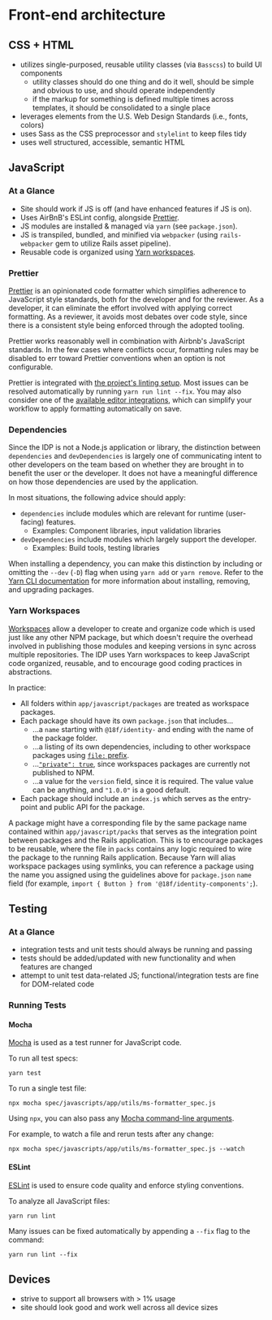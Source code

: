 # Front-end architecture

## CSS + HTML

- utilizes single-purposed, reusable utility classes (via `Basscss`) to
  build UI components
  - utility classes should do one thing and do it well, should be simple
    and obvious to use, and should operate independently
  - if the markup for something is defined multiple times across templates,
    it should be consolidated to a single place
- leverages elements from the U.S. Web Design Standards (i.e., fonts, colors)
- uses Sass as the CSS preprocessor and `stylelint` to keep files tidy
- uses well structured, accessible, semantic HTML

## JavaScript

### At a Glance

- Site should work if JS is off (and have enhanced features if JS is on).
- Uses AirBnB's ESLint config, alongside [Prettier](https://prettier.io/).
- JS modules are installed & managed via `yarn` (see `package.json`).
- JS is transpiled, bundled, and minified via `webpacker` (using
  `rails-webpacker` gem to utilize Rails asset pipeline).
- Reusable code is organized using [Yarn workspaces](https://classic.yarnpkg.com/en/docs/workspaces/).

### Prettier

[Prettier](https://prettier.io/) is an opinionated code formatter which
simplifies adherence to JavaScript style standards, both for the developer and
for the reviewer. As a developer, it can eliminate the effort involved with
applying correct formatting. As a reviewer, it avoids most debates over code
style, since there is a consistent style being enforced through the adopted
tooling.

Prettier works reasonably well in combination with Airbnb's JavaScript
standards. In the few cases where conflicts occur, formatting rules may be
disabled to err toward Prettier conventions when an option is not configurable.

Prettier is integrated with [the project's linting setup](#eslint). Most issues
can be resolved automatically by running `yarn run lint --fix`. You may also
consider one of the [available editor integrations](https://prettier.io/docs/en/editors.html),
which can simplify your workflow to apply formatting automatically on save.

### Dependencies

Since the IDP is not a Node.js application or library, the distinction between `dependencies` and `devDependencies` is largely one of communicating intent to other developers on the team based on whether they are brought in to benefit the user or the developer. It does not have a meaningful difference on how those dependencies are used by the application.

In most situations, the following advice should apply:

- `dependencies` include modules which are relevant for runtime (user-facing) features.
  - Examples: Component libraries, input validation libraries
- `devDependencies` include modules which largely support the developer.
  - Examples: Build tools, testing libraries

When installing a dependency, you can make this distinction by including or omitting the `--dev` (`-D`) flag when using `yarn add` or `yarn remove`. Refer to the [Yarn CLI documentation](https://classic.yarnpkg.com/en/docs/cli/) for more information about installing, removing, and upgrading packages.

### Yarn Workspaces

[Workspaces](https://classic.yarnpkg.com/en/docs/workspaces/) allow a developer to create and organize code which is used just like any other NPM package, but which doesn't require the overhead involved in publishing those modules and keeping versions in sync across multiple repositories. The IDP uses Yarn workspaces to keep JavaScript code organized, reusable, and to encourage good coding practices in abstractions.

In practice:

- All folders within `app/javascript/packages` are treated as workspace packages.
- Each package should have its own `package.json` that includes...
  - ...a `name` starting with `@18f/identity-` and ending with the name of the package folder.
  - ...a listing of its own dependencies, including to other workspace packages using [`file:` prefix](https://classic.yarnpkg.com/en/docs/cli/add/).
  - ...[`"private": true`](https://docs.npmjs.com/files/package.json#private), since workspaces packages are currently not published to NPM.
  - ...a value for the `version` field, since it is required. The value value can be anything, and `"1.0.0"` is a good default.
- Each package should include an `index.js` which serves as the entry-point and public API for the package.

A package might have a corresponding file by the same package name contained within `app/javascript/packs` that serves as the integration point between packages and the Rails application. This is to encourage packages to be reusable, where the file in `packs` contains any logic required to wire the package to the running Rails application. Because Yarn will alias workspace packages using symlinks, you can reference a package using the name you assigned using the guidelines above for `package.json` `name` field (for example, `import { Button } from '@18f/identity-components';`).

## Testing

### At a Glance

- integration tests and unit tests should always be running and passing
- tests should be added/updated with new functionality and when features
  are changed
- attempt to unit test data-related JS; functional/integration tests are
  fine for DOM-related code

### Running Tests

#### Mocha

[Mocha](https://mochajs.org/) is used as a test runner for JavaScript code.

To run all test specs:

```
yarn test
```

To run a single test file:

```
npx mocha spec/javascripts/app/utils/ms-formatter_spec.js
```

Using `npx`, you can also pass any [Mocha command-line arguments](https://mochajs.org/#command-line-usage).

For example, to watch a file and rerun tests after any change:

```
npx mocha spec/javascripts/app/utils/ms-formatter_spec.js --watch
```

#### ESLint

[ESLint](https://eslint.org/) is used to ensure code quality and enforce styling conventions.

To analyze all JavaScript files:

```
yarn run lint
```

Many issues can be fixed automatically by appending a `--fix` flag to the command:

```
yarn run lint --fix
```

## Devices

- strive to support all browsers with > 1% usage
- site should look good and work well across all device sizes
